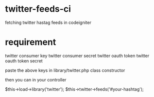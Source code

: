 # twitter-feeds-ci
fetching twitter hastag feeds in codeigniter


# requirement
twitter consumer key
twitter consumer secret
twitter oauth token
twitter oauth token secret


paste the above keys in  library/twitter.php class constructor

then you can 
 in your controller

$this->load->library('twitter');
$this->twitter->feeds('#your-hashtag');
